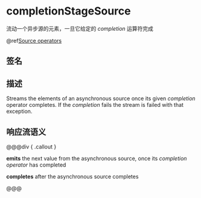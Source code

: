 # completionStageSource

流动一个异步源的元素，一旦它给定的 *completion* 运算符完成

@ref[Source operators](../index.md#source-operators)

## 签名

## 描述

Streams the elements of an asynchronous source once its given *completion* operator completes.
If the *completion* fails the stream is failed with that exception.

## 响应流语义

@@@div { .callout }

**emits** the next value from the asynchronous source, once its *completion operator* has completed

**completes** after the asynchronous source completes

@@@

